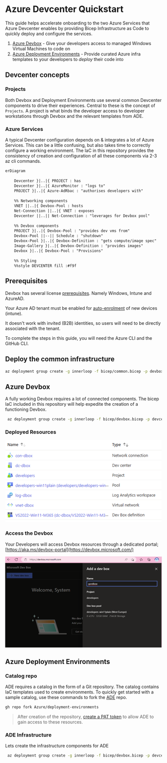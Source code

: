 # Azure Devcenter Quickstart

This guide helps accelerate onboarding to the two Azure Services that Azure Devcenter enables by providing Bicep Infrastructure as Code to quickly deploy and configure the services.

1. [Azure Devbox](https://learn.microsoft.com/azure/dev-box/overview-what-is-microsoft-dev-box) - Give your developers access to managed Windows Virtual Machines to code on
1. [Azure Deployment Environments](https://azure.microsoft.com/products/deployment-environments) - Provide curated Azure infra templates to your developers to *deploy* their code into

## Devcenter concepts

### Projects

Both Devbox and Deployment Environments use several common Devcenter components to drive their experiences. Central to these is the concept of `Projects`. A project is what binds the developer access to developer workstations through Devbox and the relevant templates from ADE.

### Azure Services

A typical Devcenter configuration depends on & integrates a lot of Azure Services. This can be a little confusing, but also takes time to correctly configure a working environment. The IaC in this repository provides the consistency of creation and configuration of all these components via 2-3 az cli commands.

```mermaid
erDiagram

    Devcenter }|..|{ PROJECT : has
    Devcenter }|..|{ AzureMonitor : "logs to"
    PROJECT }|..|{ Azure-AdRbac : "authorises developers with"
    
    %% Networking components
    VNET ||..|{ Devbox-Pool : hosts
    Net-Connection ||..|{ VNET : exposes
    Devcenter ||..|| Net-Connection : "leverages for Devbox pool"

    %% Devbox components
    PROJECT }|..|{ Devbox-Pool : "provides dev vms from"
    Devbox-Pool ||--|| Schedule : "shutdown"
    Devbox-Pool }|..|{ Devbox-Definition : "gets compute/image spec"
    Image-Gallery }|..|{ Devbox-Definition : "provides images"
    Devbox }|..|{ Devbox-Pool : "Provisions"

    %% Styling
    %%style DEVCENTER fill :#f9f
```

## Prerequisites

Devbox has several license [prerequisites](https://learn.microsoft.com/azure/dev-box/quickstart-configure-dev-box-service?tabs=AzureADJoin#prerequisites). Namely Windows, Intune and AzureAD.

Your Azure AD tenant must be enabled for [auto-enrolment](https://learn.microsoft.com/mem/intune/enrollment/quickstart-setup-auto-enrollment) of new devices (intune).

It doesn't work with invited (B2B) identities, so users will need to be directly associated with the tenant.

To complete the steps in this guide, you will need the Azure CLI and the GitHub CLI.

## Deploy the common infrastructure

```bash
az deployment group create -g innerloop -f bicep/common.bicep -p devboxProjectUser=$(az ad signed-in-user show --query id -o tsv)
```

## Azure Devbox

A fully working Devbox requires a lot of connected components. The bicep IaC included in this repository will help expedite the creation of a functioning Devbox.

```bash
 az deployment group create -g innerloop -f bicep/devbox.bicep -p devcenterName=dc-dbox
```

### Deployed Resources

![azure resources](devboxResources.png)

### Access the Devbox

Your Developers will access Devbox resources through a dedicated portal; [https://aka.ms/devbox-portal](https://devbox.microsoft.com/)

![devbox portal](devboxPortal.png)

## Azure Deployment Environments

### Catalog repo

ADE requires a catalog in the form of a Git repository. The catalog contains IaC templates used to create environments.
To quickly get started with a sample catalog, use these commands to fork the [ADE](https://github.com/Azure/deployment-environments) repo.

```bash
gh repo fork Azure/deployment-environments
```

> After creation of the repository, [create a PAT token](https://learn.microsoft.com/azure/deployment-environments/how-to-configure-catalog#create-a-personal-access-token-in-github) to allow ADE to gain access to these resources.

### ADE Infrastructure

Lets create the infrastructure components for ADE

```bash
 az deployment group create -g innerloop -f bicep/devbox.bicep -p devcenterName=dc-dbox
```
